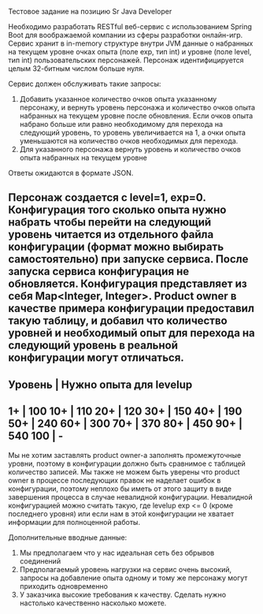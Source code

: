 Тестовое задание на позицию Sr Java Developer

Необходимо разработать RESTful веб-сервис с использованием Spring Boot для воображаемой компании из сферы разработки онлайн-игр. 
Сервис хранит в in-memory структуре внутри JVM данные о набранных на текущем уровне очках опыта (поле exp, тип int) и уровне (поле level, тип int) пользовательских персонажей. Персонаж идентифицируется целым 32-битным числом больше нуля.

Сервис должен обслуживать такие запросы:
1. Добавить указанное количество очков опыта указанному персонажу, и вернуть уровень персонажа и количество очков опыта набранных на текущем уровне после обновления. Если очков опыта набрано больше или равно необходимому для перехода на следующий уровень, то уровень увеличивается на 1, а очки опыта уменьшаются на количество очков необходимых для перехода.
2. Для указанного персонажа вернуть уровень и количество очков опыта набранных на текущем уровне

Ответы ожидаются в формате JSON.

Персонаж создается с level=1, exp=0.
Конфигурация того сколько опыта нужно набрать чтобы перейти на следующий уровень читается из отдельного файла конфигурации (формат можно выбирать самостоятельно) при запуске сервиса. После запуска сервиса конфигурация не обновляется. Конфигурация представляет из себя Map<Integer, Integer>.
Product owner в качестве примера конфигурации предоставил такую таблицу, и добавил что количество уровней и необходимый опыт для перехода на следующий уровень в реальной конфигурации могут отличаться.
--------------------------------------
Уровень    | Нужно опыта для levelup
--------------------------------------
1+         |         100
10+        |         110
20+        |         120
30+        |         150
40+        |         190
50+        |         240
60+        |         300
70+        |         370
80+        |         450
90+        |         540
100        |          -
--------------------------------------
Мы не хотим заставлять product owner-а заполнять промежуточные уровни, поэтому в конфигурации должно быть сравнимое с таблицей количество записей.
Мы также не можем быть уверены что product owner в процессе последующих правок не наделает ошибок в конфигурации, поэтому неплохо бы иметь от этого защиту в виде завершения процесса в случае невалидной конфигурации.
Невалидной конфигурацией можно считать такую, где levelup exp <= 0 (кроме последнего уровня) или если нам в этой конфигурации не хватает информации для полноценной работы.

Дополнительные вводные данные:
1. Мы предполагаем что у нас идеальная сеть без обрывов соединений
2. Предполагаемый уровень нагрузки на сервис очень высокий, запросы на добавление 
опыта одному и тому же персонажу могут приходить одновременно
3. У заказчика высокие требования к качеству. Сделать нужно настолько качественно насколько можете.


